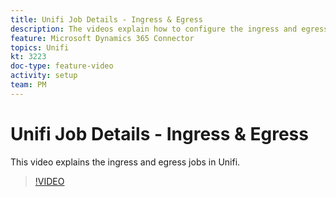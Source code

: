 ```yaml
---
title: Unifi Job Details - Ingress & Egress
description: The videos explain how to configure the ingress and egress jobs in Unifi for the Microsoft Dynamics 365 Connector.  
feature: Microsoft Dynamics 365 Connector   
topics: Unifi
kt: 3223
doc-type: feature-video
activity: setup
team: PM
---
```


# Unifi Job Details - Ingress & Egress

This video explains the ingress and egress jobs in Unifi.

>[!VIDEO](https://video.tv.adobe.com/v/27396?quality=12)
